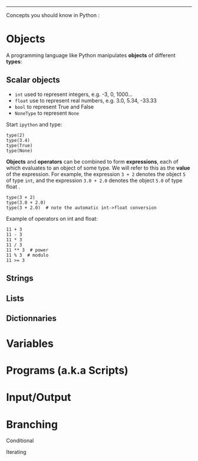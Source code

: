 -----------------------
Concepts you should know in Python :

Objects
=======

A programming language like Python manipulates **objects** of different **types**:

Scalar objects
--------------

* `int`  used to represent integers, e.g. -3, 0, 1000...
* `float`  use to represent real numbers, e.g. 3.0, 5.34, -33.33
* `bool` to represent True and False
* `NoneType` to represent `None`

Start `ipython` and type:


	type(2)
	type(3.4)
	type(True)
	type(None)
	
	
**Objects** and **operators** can be combined to form **expressions**, each of which evaluates to an object of some type. We will refer to this as the **value** of the expression. For example, the expression `3 + 2` denotes the object `5` of type `int`, and the expression `3.0 + 2.0` denotes the object `5.0` of type float .


	type(3 + 2)
	type(3.0 + 2.0)
	type(3 + 2.0)  # note the automatic int->float conversion

Example of operators on int and float:

	11 + 3
	11 - 3
	11 * 3
	11 / 3
	11 ** 3  # power
	11 % 3  # modulo
    11 >= 3
	

Strings
-------



Lists
-----


Dictionnaries
-------------


Variables
=========



Programs (a.k.a Scripts)
========================


Input/Output
============


Branching
=========

Conditional


Iterating



